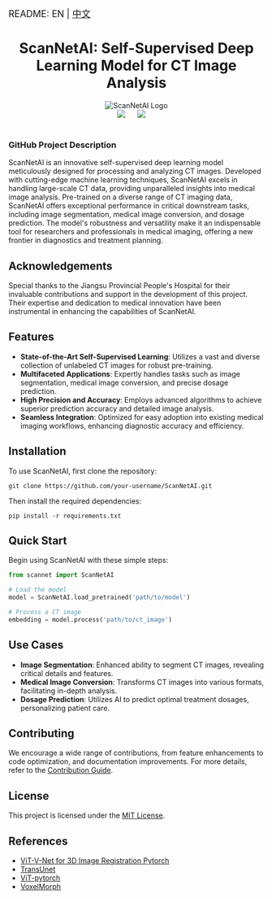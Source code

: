 

<font size=4> README: EN | <a href="./README.zh.md">中文</a>  </font>

<div align="center">
    <h1>ScanNetAI: Self-Supervised Deep Learning Model for CT Image Analysis</h1>
    <img src="ScanNetAI-logo.png" alt="ScanNetAI Logo">
</div>

<div align="center">
    <a href="./README.zh.md"><img src="https://img.shields.io/badge/README-中文版本-red"></a>
    &nbsp;&nbsp;&nbsp;&nbsp;
    <a href="./LICENSE"><img src="https://img.shields.io/badge/license-Apache--2.0-yellow"></a>
    &nbsp;&nbsp;&nbsp;&nbsp;
</div>
<br>

### GitHub Project Description

ScanNetAI is an innovative self-supervised deep learning model meticulously designed for processing and analyzing CT images. Developed with cutting-edge machine learning techniques, ScanNetAI excels in handling large-scale CT data, providing unparalleled insights into medical image analysis. Pre-trained on a diverse range of CT imaging data, ScanNetAI offers exceptional performance in critical downstream tasks, including image segmentation, medical image conversion, and dosage prediction. The model's robustness and versatility make it an indispensable tool for researchers and professionals in medical imaging, offering a new frontier in diagnostics and treatment planning.

## Acknowledgements

Special thanks to the Jiangsu Provincial People's Hospital for their invaluable contributions and support in the development of this project. Their expertise and dedication to medical innovation have been instrumental in enhancing the capabilities of ScanNetAI.

## Features

- **State-of-the-Art Self-Supervised Learning**: Utilizes a vast and diverse collection of unlabeled CT images for robust pre-training.
- **Multifaceted Applications**: Expertly handles tasks such as image segmentation, medical image conversion, and precise dosage prediction.
- **High Precision and Accuracy**: Employs advanced algorithms to achieve superior prediction accuracy and detailed image analysis.
- **Seamless Integration**: Optimized for easy adoption into existing medical imaging workflows, enhancing diagnostic accuracy and efficiency.

## Installation

To use ScanNetAI, first clone the repository:

```
git clone https://github.com/your-username/ScanNetAI.git
```

Then install the required dependencies:

```
pip install -r requirements.txt
```

## Quick Start

Begin using ScanNetAI with these simple steps:

```python
from scannet import ScanNetAI

# Load the model
model = ScanNetAI.load_pretrained('path/to/model')

# Process a CT image
embedding = model.process('path/to/ct_image')
```

## Use Cases

- **Image Segmentation**: Enhanced ability to segment CT images, revealing critical details and features.
- **Medical Image Conversion**: Transforms CT images into various formats, facilitating in-depth analysis.
- **Dosage Prediction**: Utilizes AI to predict optimal treatment dosages, personalizing patient care.

## Contributing

We encourage a wide range of contributions, from feature enhancements to code optimization, and documentation improvements. For more details, refer to the [Contribution Guide](CONTRIBUTING.md).

## License

This project is licensed under the [MIT License](LICENSE).

## References

- [ViT-V-Net for 3D Image Registration Pytorch](https://github.com/junyuchen245/ViT-V-Net_for_3D_Image_Registration_Pytorch)
- [TransUnet](https://github.com/Beckschen/TransUNet)
- [ViT-pytorch](https://github.com/jeonsworld/ViT-pytorch)
- [VoxelMorph](https://github.com/voxelmorph/voxelmorph)
